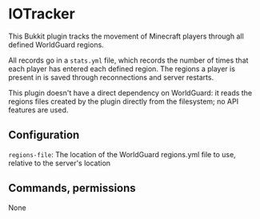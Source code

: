 # IOTracker

This Bukkit plugin tracks the movement of Minecraft players through all defined WorldGuard regions.

All records go in a `stats.yml` file, which records the number of times that each player has entered each defined region. The regions a player is present in is saved through reconnections and server restarts.

This plugin doesn't have a direct dependency on WorldGuard: it reads the regions files created by the plugin directly from the filesystem; no API features are used.


## Configuration

`regions-file`: The location of the WorldGuard regions.yml file to use, relative to the server's location


## Commands, permissions

None
